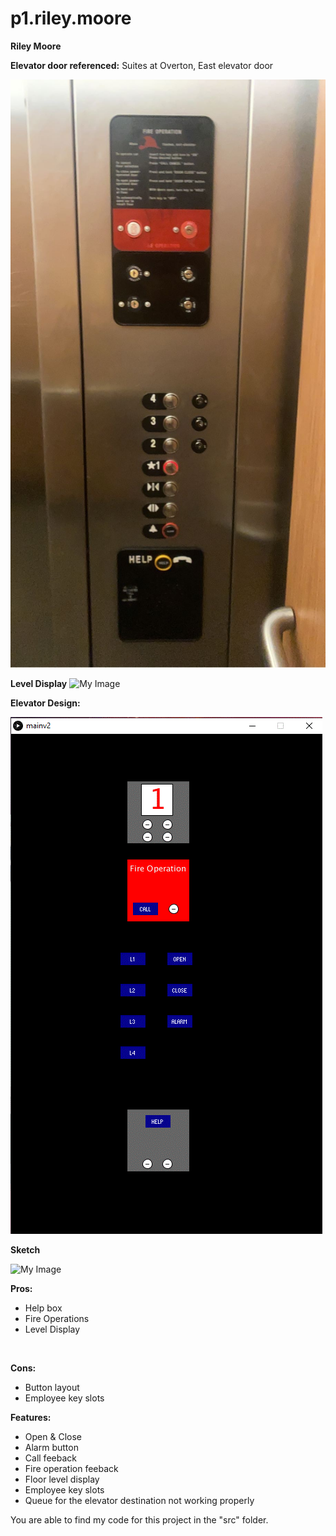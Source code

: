 # p1.riley.moore
**Riley Moore**

**Elevator door referenced:** Suites at Overton, East elevator door <br />

![My Image](elevator.jpg)

**Level Display**
![My Image](levelDisplay.gif)

**Elevator Design:**

![My Image](elevatorDesign.gif)


**Sketch**

![My Image](elevatorSketch.png)

**Pros:** <br />
- Help box
- Fire Operations
- Level Display<br />
<br />

**Cons:** <br />
- Button layout
- Employee key slots


**Features:** <br />
- Open & Close
- Alarm button
- Call feeback
- Fire operation feeback
- Floor level display
- Employee key slots
- Queue for the elevator destination not working properly

You are able to find my code for this project in the "src" folder.
